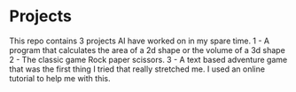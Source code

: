 # Projects

This repo contains 3 projects AI have worked on in my spare time. 
1 - A program that calculates the area of a 2d shape or the volume of a 3d shape
2 - The classic game Rock paper scissors.
3 - A text based adventure game that was the first thing I tried that really stretched me. I used an online tutorial to help me with this. 
